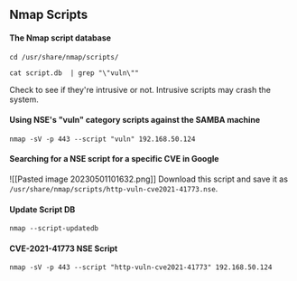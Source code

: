 ## Nmap Scripts

#### The Nmap script database
```Shell
cd /usr/share/nmap/scripts/
```

```Shell
cat script.db  | grep "\"vuln\""
```
Check to see if they're intrusive or not. Intrusive scripts may crash the system.

#### Using NSE's "vuln" category scripts against the SAMBA machine
```Shell
nmap -sV -p 443 --script "vuln" 192.168.50.124
```

#### Searching for a NSE script for a specific CVE in Google
![[Pasted image 20230501101632.png]]
Download this script and save it as `/usr/share/nmap/scripts/http-vuln-cve2021-41773.nse`. 

#### Update Script DB
```Shell
nmap --script-updatedb
```

#### CVE-2021-41773 NSE Script
```Shell
nmap -sV -p 443 --script "http-vuln-cve2021-41773" 192.168.50.124
```
